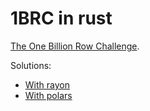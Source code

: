 # 1BRC in rust

[The One Billion Row Challenge](https://github.com/gunnarmorling/1brc).

Solutions:
- [With rayon](./rayon)
- [With polars](./polars)